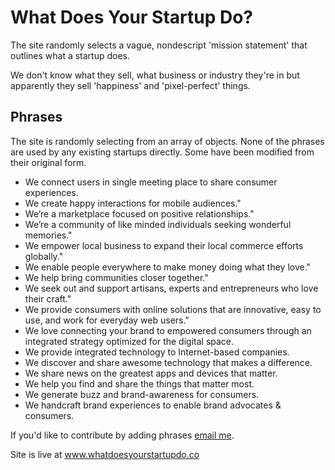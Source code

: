 What Does Your Startup Do?
=========================
The site randomly selects a vague, nondescript 'mission statement' that outlines what a startup does. 

We don't know what they sell, what business or industry they're in but apparently they sell 'happiness' and 'pixel-perfect' things. 


Phrases
-------------
The site is randomly selecting from an array of objects. None of the phrases are used by any existing startups directly. Some have been modified from their original form. 

- We connect users in single meeting place to share consumer experiences.
- We create happy interactions for mobile audiences."
- We’re a marketplace focused on positive relationships."
- We’re a community of like minded individuals seeking wonderful memories."
- We empower local business to expand their local commerce efforts globally."
- We enable people everywhere to make money doing what they love."
- We help bring communities closer together."
- We seek out and support artisans, experts and entrepreneurs who love their craft."
- We provide consumers with online solutions that are innovative, easy to use, and work for everyday web users."
- We love connecting your brand to empowered consumers through an integrated strategy optimized for the digital space.
- We provide integrated technology to Internet-based companies.
- We discover and share awesome technology that makes a difference.
- We share news on the greatest apps and devices that matter.
- We help you find and share the things that matter most.
- We generate buzz and brand-awareness for consumers.
- We handcraft brand experiences to enable brand advocates & consumers.

If you'd like to contribute by adding phrases [email me](mailto:im@pbj.me).

Site is live at www.whatdoesyourstartupdo.co